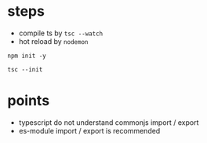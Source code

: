 # steps

- compile ts by `tsc --watch`
- hot reload by `nodemon`

```
npm init -y
```

```
tsc --init
```

# points

- typescript do not understand commonjs import / export
- es-module import / export is recommended
